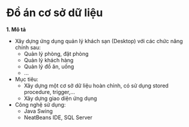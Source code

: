 # Đồ án cơ sở dữ liệu

**1. Mô tả**

- Xây dựng ứng dụng quản lý khách sạn (Desktop) với các chức năng chính sau:
  - Quản lý phòng, đặt phòng
  - Quản lý khách hàng
  - Quản lý đồ ăn, uống
  - ...
- Mục tiêu:
  - Xây dựng một cơ sở dữ liệu hoàn chỉnh, có sử dụng stored procedure, trigger,...
  - Xây dựng giao diện ứng dụng
- Công nghệ sử dụng:
  - Java Swing
  - NeatBeans IDE, SQL Server
